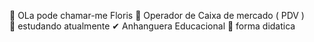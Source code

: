 

 👋 OLa pode chamar-me Floris
 🔭 Operador de Caixa de mercado ( PDV )   
 🌱 estudando atualmente
 ✔ Anhanguera Educacional
 💪 forma didatica
 
 

  
 
     
